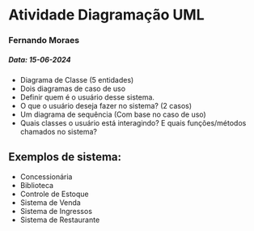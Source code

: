 # Atividade Diagramação UML

### Fernando Moraes

##### Data: 15-06-2024

- Diagrama de Classe (5 entidades)
- Dois diagramas de caso de uso
- Definir quem é o usuário desse sistema.
- O que o usuário deseja fazer no sistema? (2 casos)
- Um diagrama de sequência (Com base no caso de uso)
- Quais classes o usuário está interagindo? E quais funções/métodos chamados no sistema?

## Exemplos de sistema:

- Concessionária
- Biblioteca
- Controle de Estoque
- Sistema de Venda
- Sistema de Ingressos
- Sistema de Restaurante
